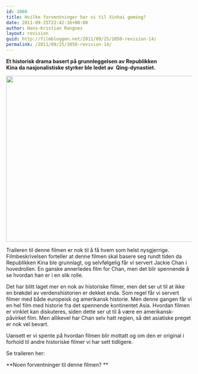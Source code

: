 ```yaml
---
id: 1066
title: Hvilke forventninger har vi til Xinhai geming?
date: 2011-09-25T22:42:16+00:00
author: Hans-Kristian Rangnes
layout: revision
guid: http://filmbloggen.net/2011/09/25/1050-revision-14/
permalink: /2011/09/25/1050-revision-14/
---
```

**Et historisk drama basert på grunnleggelsen av Republikken Kina da nasjonalistiske styrker ble ledet av  Qing-dynastiet.**

<a href="http://filmbloggen.net/2011/09/25/hvilke-forventninger-har-vi-til-xinhai-geming/jc/" rel="attachment wp-att-1051"><img class="alignnone size-full wp-image-1051" src="http://filmbloggen.net/wp-content/uploads//2011/09/jc.jpg" alt="" width="600" height="450" /></a>

Traileren til denne filmen er nok til å få hvem som helst nysgjerrige. Filmbeskrivelsen forteller at denne filmen skal basere seg rundt tiden da Republikken Kina ble grunnlagt, og selvfølgelig får vi servert Jackie Chan i hovedrollen. En ganske annerledes film for Chan, men det blir spennende å se hvordan han er i en slik rolle.

Det har blitt laget mer en nok av historiske filmer, men det ser ut til at ikke en brøkdel av verdenshistorien er dekket enda. Som regel får vi servert filmer med både europeisk og amerikansk historie. Men denne gangen får vi en hel film med historie fra det spennende kontinentet Asia. Hvordan filmen er vinklet kan diskuteres, siden dette ser ut til å være en amerikansk- påvirket film. Men allikevel har Chan selv hatt regien, så det asiatiske preget er nok vel bevart.

Uansett er vi spente på hvordan filmen blir mottatt og om den er original i forhold til andre historiske filmer vi har sett tidligere.

Se traileren her:

<div class="video-shortcode">
</div>

**Noen forventninger til denne filmen? **